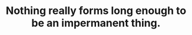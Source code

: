 ---
title: Nothing really forms long enough to be an impermanent thing.
tags: buddhism motion non-dual 
---